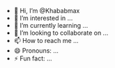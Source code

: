 - 👋 Hi, I’m @Khababmax
- 👀 I’m interested in ...
- 🌱 I’m currently learning ...
- 💞️ I’m looking to collaborate on ...
- 📫 How to reach me ...
- 😄 Pronouns: ...
- ⚡ Fun fact: ...

<!---
Khababmax/Khababmax is a ✨ special ✨ repository because its `README.md` (this file) appears on your GitHub profile.
You can click the Preview link to take a look at your changes.
--->
